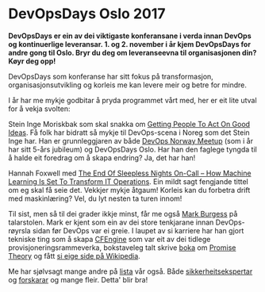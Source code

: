DevOpsDays Oslo 2017
====================

**DevOpsDays er ein av dei viktigaste konferansane i verda innan DevOps og kontinuerlige leveransar. 1. og 2. november i år kjem DevOpsDays for andre gong til Oslo. Bryr du deg om leveranseevna til organisasjonen din? Køyr deg opp!**

DevOpsDays som konferanse har sitt fokus på transformasjon, organisasjonsutvikling og korleis me kan levere meir og betre for mindre.

I år har me mykje godbitar å pryda programmet vårt med, her er eit lite utval for å vekja svolten:

Stein Inge Moriskbak som skal snakka om [Getting People To Act On Good Ideas](https://www.devopsdays.org/events/2017-oslo/program/stein-inge-morisbak/). Få folk har bidratt så mykje til DevOps-scena i Noreg som det Stein Inge har. Han er grunnleggjaren av både [DevOps Norway Meetup](https://www.meetup.com/DevOps-Norway/) (som i år har sitt 5-års jubileum) og DevOpsDays Oslo. Har han den faglege tyngda til å halde eit foredrag om å skapa endring? Ja, det har han!

Hannah Foxwell med [The End Of Sleepless Nights On-Call – How Machine Learning Is Set To Transform IT Operations](https://www.devopsdays.org/events/2017-oslo/program/hannah-foxwell/). Ein mildt sagt fengjande tittel om eg skal få seie det. Vekkjer mykje åtgaum! Korleis kan du forbetra drift med maskinlæring? Vel, du lyt nesten ta turen innom!

Til sist, men så til dei grader ikkje minst, får me også [Mark Burgess](https://www.devopsdays.org/events/2017-oslo/program/mark-burgess/) på talarstolen. Mark er kjent som ein av dei store tenkjarane innan DevOps-røyrsla sidan før DevOps var ei greie. I laupet av si karriere har han gjort tekniske ting som å skapa [CFEngine](https://cfengine.com/) som var eit av dei tidlege provisjoneringsrammeverka, bokstaveleg talt skrive [boka](https://www.amazon.com/Promise-Theory-Principles-Applications-Volume/dp/1495437779/ref=sr_1_3?ie=UTF8&qid=1391713533&sr=8-3&keywords=promise+theory) om [Promise Theory](https://en.wikipedia.org/wiki/Promise_theory) og fått [si eige side på Wikipedia](https://en.wikipedia.org/wiki/Mark_Burgess_(computer_scientist)).

Me har sjølvsagt mange andre på [lista](https://www.devopsdays.org/events/2017-oslo/program/) vår også. Både [sikkerheitsekspertar](https://www.devopsdays.org/events/2017-oslo/program/faz-sadeghi/) og [forskarar](https://www.devopsdays.org/events/2017-oslo/program/daniela-soares-cruzes/) og mange fleir. Detta' blir bra!
